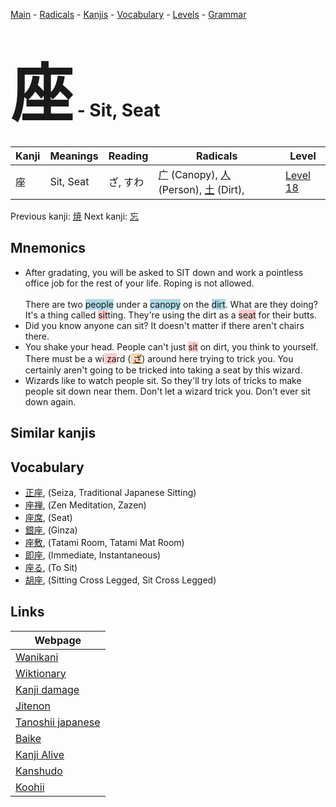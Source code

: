 <style> bigfont {font-size: 100px}</style>
[Main](../index.md) -
[Radicals](../radicals.md) -
[Kanjis](../kanjis.md) -
[Vocabulary](../vocabulary.md) -
[Levels](../levels.md) -
[Grammar](../grammar.md)
# <bigfont> 座</bigfont> - Sit, Seat 

| Kanji | Meanings | Reading | Radicals | Level |
| --- | --- | --- | --- | --- |
| 座 | Sit, Seat | ざ, すわ | [广](../radicals/广.md) (Canopy), [人](../radicals/人.md) (Person), [土](../radicals/土.md) (Dirt),  | [Level 18](../levels/wk_level18.md) |

Previous kanji: [焼](焼.md) Next kanji: [忘](忘.md) 

## Mnemonics
 * After gradating, you will be asked to SIT down and work a pointless office job for the rest of your life. Roping is not allowed.<br><br>There are two <span style="background-color:#ADD8E6"> people</span> under a <span style="background-color:#ADD8E6"> canopy</span> on the <span style="background-color:#ADD8E6"> dirt</span>. What are they doing? It's a thing called <span style="background-color:#ffcccb"> sit</span>ting. They're using the dirt as a <span style="background-color:#ffcccb"> seat</span> for their butts.
* Did you know anyone can sit? It doesn't matter if there aren't chairs there.
* You shake your head. People can't just <span style="background-color:#ffcccb"> sit</span> on dirt, you think to yourself. There must be a wi<span style="background-color:#ffcccb"> za</span>rd (<span style="background-color:#fed8b1"> [ざ](https://jisho.org/search/ざ)</span>) around here trying to trick you. You certainly aren't going to be tricked into taking a seat by this wizard.
* Wizards like to watch people sit. So they'll try lots of tricks to make people sit down near them. Don't let a wizard trick you. Don't ever sit down again.


## Similar kanjis
 


## Vocabulary
 * [正座](../vocabulary/座.md), (Seiza, Traditional Japanese Sitting)
* [座禅](../vocabulary/座.md), (Zen Meditation, Zazen)
* [座席](../vocabulary/座.md), (Seat)
* [銀座](../vocabulary/座.md), (Ginza)
* [座敷](../vocabulary/座.md), (Tatami Room, Tatami Mat Room)
* [即座](../vocabulary/座.md), (Immediate, Instantaneous)
* [座る](../vocabulary/座.md), (To Sit)
* [胡座](../vocabulary/座.md), (Sitting Cross Legged, Sit Cross Legged)



## Links 

| Webpage |
| --- |
| [Wanikani          ](https://www.wanikani.com/kanji/座) |
| [Wiktionary        ](https://en.wiktionary.org/wiki/座) |
| [Kanji damage      ](http://www.kanjidamage.com/kanji/search?utf8=✓&q=座) |
| [Jitenon           ](https://jitenon.com/kanji/座) |
| [Tanoshii japanese ](https://www.tanoshiijapanese.com/dictionary/kanji.cfm?k=座) |
| [Baike             ](https://baike.baidu.com/item/座) |
| [Kanji Alive       ](https://app.kanjialive.com/座) |
| [Kanshudo          ](https://www.kanshudo.com/searchmn?q=座) |
| [Koohii            ](https://kanji.koohii.com/study/kanji/座) |
